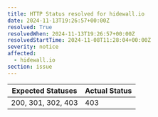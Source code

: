 ```yaml
---
title: HTTP Status resolved for hidewall.io
date: 2024-11-13T19:26:57+00:00Z
resolved: True
resolvedWhen: 2024-11-13T19:26:57+00:00Z
resolvedStartTime: 2024-11-08T11:28:04+00:00Z
severity: notice
affected:
  - hidewall.io
section: issue
---
```


| Expected Statuses | Actual Status  |
|-------------------|----------------|
| 200, 301, 302, 403 | 403 |
